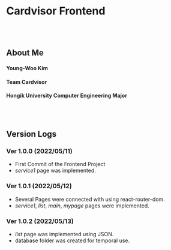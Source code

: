 # Cardvisor Frontend
<br><br>



## About Me
#### Young-Woo Kim
#### Team Cardvisor
#### Hongik University Computer Engineering Major
<br><br>



## Version Logs

### Ver 1.0.0 (2022/05/11)
- First Commit of the Frontend Project
- *service1* page was implemented.

### Ver 1.0.1 (2022/05/12)
- Several Pages were connected with using react-router-dom.
- *service1*, *list*, *main*, *mypage* pages were implemented.

### Ver 1.0.2 (2022/05/13)
- *list* page was implemented using JSON.
- database folder was created for temporal use.
